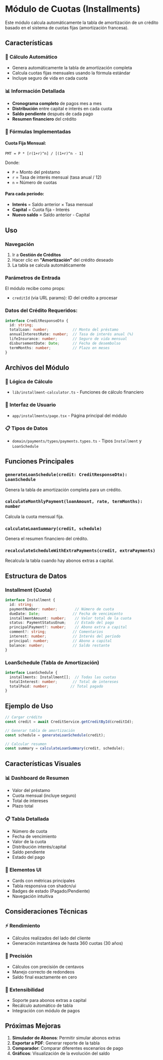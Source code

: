 # Módulo de Cuotas (Installments)

Este módulo calcula automáticamente la tabla de amortización de un crédito basado en el sistema de cuotas fijas (amortización francesa).

## Características

### 🧮 **Cálculo Automático**
- Genera automáticamente la tabla de amortización completa
- Calcula cuotas fijas mensuales usando la fórmula estándar
- Incluye seguro de vida en cada cuota

### 📊 **Información Detallada**
- **Cronograma completo** de pagos mes a mes
- **Distribución** entre capital e interés en cada cuota
- **Saldo pendiente** después de cada pago
- **Resumen financiero** del crédito

### 🎯 **Fórmulas Implementadas**

#### Cuota Fija Mensual:
```
PMT = P * [r(1+r)^n] / [(1+r)^n - 1]
```

Donde:
- `P` = Monto del préstamo
- `r` = Tasa de interés mensual (tasa anual / 12)
- `n` = Número de cuotas

#### Para cada período:
- **Interés** = Saldo anterior × Tasa mensual
- **Capital** = Cuota fija - Interés
- **Nuevo saldo** = Saldo anterior - Capital

## Uso

### Navegación
1. Ir a **Gestión de Créditos**
2. Hacer clic en **"Amortización"** del crédito deseado
3. La tabla se calcula automáticamente

### Parámetros de Entrada
El módulo recibe como props:
- `creditId` (via URL params): ID del crédito a procesar

### Datos del Crédito Requeridos:
```typescript
interface CreditResponseDto {
  id: string;
  totalLoan: number;           // Monto del préstamo
  annualInterestRate: number;  // Tasa de interés anual (%)
  lifeInsurance: number;       // Seguro de vida mensual
  disbursementDate: Date;      // Fecha de desembolso
  termMonths: number;          // Plazo en meses
}
```

## Archivos del Módulo

### 📄 **Lógica de Cálculo**
- `lib/installment-calculator.ts` - Funciones de cálculo financiero

### 🎨 **Interfaz de Usuario**
- `app/installments/page.tsx` - Página principal del módulo

### 📋 **Tipos de Datos**
- `domain/payments/types/payments.types.ts` - Tipos `Installment` y `LoanSchedule`

## Funciones Principales

### `generateLoanSchedule(credit: CreditResponseDto): LoanSchedule`
Genera la tabla de amortización completa para un crédito.

### `calculateMonthlyPayment(loanAmount, rate, termMonths): number`
Calcula la cuota mensual fija.

### `calculateLoanSummary(credit, schedule)`
Genera el resumen financiero del crédito.

### `recalculateScheduleWithExtraPayments(credit, extraPayments)`
Recalcula la tabla cuando hay abonos extras a capital.

## Estructura de Datos

### Installment (Cuota)
```typescript
interface Installment {
  id: string;
  paymentNumber: number;        // Número de cuota
  dueDate: Date;               // Fecha de vencimiento
  installmentAmount: number;    // Valor total de la cuota
  status: PaymentStatusEnum;    // Estado del pago
  principalPayment?: number;    // Abono extra a capital
  comment?: string;            // Comentarios
  interest: number;            // Interés del período
  principal: number;           // Abono a capital
  balance: number;             // Saldo restante
}
```

### LoanSchedule (Tabla de Amortización)
```typescript
interface LoanSchedule {
  installments: Installment[];  // Todas las cuotas
  totalInterest: number;       // Total de intereses
  totalPaid: number;          // Total pagado
}
```

## Ejemplo de Uso

```typescript
// Cargar crédito
const credit = await CreditService.getCreditById(creditId);

// Generar tabla de amortización
const schedule = generateLoanSchedule(credit);

// Calcular resumen
const summary = calculateLoanSummary(credit, schedule);
```

## Características Visuales

### 📊 **Dashboard de Resumen**
- Valor del préstamo
- Cuota mensual (incluye seguro)
- Total de intereses
- Plazo total

### 📋 **Tabla Detallada**
- Número de cuota
- Fecha de vencimiento
- Valor de la cuota
- Distribución interés/capital
- Saldo pendiente
- Estado del pago

### 🎨 **Elementos UI**
- Cards con métricas principales
- Tabla responsiva con shadcn/ui
- Badges de estado (Pagado/Pendiente)
- Navegación intuitiva

## Consideraciones Técnicas

### ⚡ **Rendimiento**
- Cálculos realizados del lado del cliente
- Generación instantánea de hasta 360 cuotas (30 años)

### 🔧 **Precisión**
- Cálculos con precisión de centavos
- Manejo correcto de redondeos
- Saldo final exactamente en cero

### 🎯 **Extensibilidad**
- Soporte para abonos extras a capital
- Recálculo automático de tabla
- Integración con módulo de pagos

## Próximas Mejoras

1. **Simulador de Abonos**: Permitir simular abonos extras
2. **Exportar a PDF**: Generar reporte de la tabla
3. **Comparador**: Comparar diferentes escenarios de pago
4. **Gráficos**: Visualización de la evolución del saldo